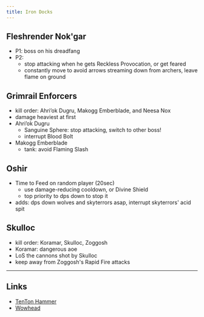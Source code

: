 ```yaml
---
title: Iron Docks
---
```


## Fleshrender Nok'gar
* P1: boss on his dreadfang
* P2: 
    * stop attacking when he gets Reckless Provocation, or get feared
    * constantly move to avoid arrows streaming down from archers, leave flame on ground

## Grimrail Enforcers
* kill order: Ahri’ok Dugru, Makogg Emberblade, and Neesa Nox
* damage heaviest at first
* Ahri’ok Dugru
    * Sanguine Sphere: stop attacking, switch to other boss!
    * interrupt Blood Bolt
* Makogg Emberblade
    * tank: avoid Flaming Slash

## Oshir
* Time to Feed on random player (20sec)
    * use damage-reducing cooldown, or Divine Shield
    * top priority to dps down to stop it
* adds: dps down wolves and skyterrors asap, interrupt skyterrors' acid spit

## Skulloc
* kill order: Koramar, Skulloc, Zoggosh
* Koramar: dangerous aoe
* LoS the cannons shot by Skulloc
* keep away from Zoggosh's Rapid Fire attacks

----

## Links
* [TenTon Hammer](http://www.tentonhammer.com/guides/world-warcraft/warlords-draenor-iron-docks-guide)
* [Wowhead](http://www.wowhead.com/guide=2667/iron-docks-dungeon-strategy-guide)
